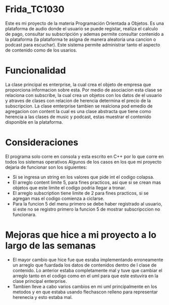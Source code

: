 # Frida_TC1030
Este es mi proyecto de la materia Programación Orientada a Objetos. Es una plataforma de audio donde el usuario se puede registar, realiza el calculo de pago, consultar su subscripción y ademas permite consultar contenido a la plataforma (la plataforma te asigna de manera aleatoria una cancion o podcast para escuchar). Este sistema permite administrar tanto el aspecto de  contenido como de los usarios. 

# Funcionalidad
La clase principal es enterprise, la cual crea el objeto de empresa que proporciona informacion sobre esta. Por medio de asociacion esta clase se relaciona con subscribe, la cual crea un objetos con los datos de el usuario y atraves de clases con relacion de herencia determina el precio de la subscripcion. La clase emterprise tambien se realciona pod emedio de agregacion con content la cual es una clase abstracta que tiene como herencia a las clases de music y podcast, estas muestrar el contenido disponible en la plataforma.

# Consideraciones
El programa solo corre en consola y esta escrito en C++ por lo que corre en todos los sistemas operativos
Algunos de los casos en los que mi proyecto dejaria de funcionar son los siguientes: 
- Si se ingresa un string en los valores que pide int el codigo colapsa. 
- El arreglo content limite 5, para fines practicos, asi que si se crean mas objetos que este limite el codigo podria llegar a tronar.
- El arreglo subscription tiene limite de 2 para fines practicos, si se agregan mas el codigo comienza a ciclarse.
- Para la funcion 5 del menu primero se debe haber registrado al usuario, si este no se registro primero la funcion 5 de mostrar subscripccion no funcionara. 

# Mejoras que hice a mi proyecto a lo largo de las semanas 
- El mayor cambio que hice fue que esraba implementando erroneamente un arreglo que fuardada los datos de contenidos dentro de l clase de contenido. Lo anterior estaba completamente mal y tuve que cambiar el arreglo tanto en el codigo como en el uml para que este estuvira en la clase principal enterprise. 
- Tambien lleve a cabo varios cambios en mi uml principalmente en los metodos y en que estaba usando flechascon relleno para representar herenecia y esto estaba mal.

